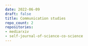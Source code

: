```yaml
---
date: 2022-06-09
draft: false
title: Communication studies
repo_count: 2
repositories:
- mediarxiv
- self-journal-of-science-co-science
---
```



